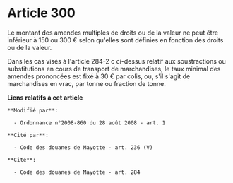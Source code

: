# Article 300

Le montant des amendes multiples de droits ou de la valeur ne peut être inférieur à 150 ou 300 € selon qu'elles sont définies
en fonction des droits ou de la valeur.

Dans les cas visés à l'article 284-2 c ci-dessus relatif aux soustractions ou substitutions en cours de transport de
marchandises, le taux minimal des amendes prononcées est fixé à 30 € par colis, ou, s'il s'agit de marchandises en vrac, par
tonne ou fraction de tonne.

**Liens relatifs à cet article**

	**Modifié par**:

	  - Ordonnance n°2008-860 du 28 août 2008 - art. 1

	**Cité par**:

	  - Code des douanes de Mayotte - art. 236 (V)

	**Cite**:

	  - Code des douanes de Mayotte - art. 284
